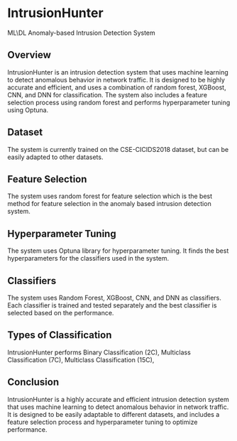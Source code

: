 # IntrusionHunter
ML\DL Anomaly-based Intrusion Detection System

## Overview
IntrusionHunter is an intrusion detection system that uses machine learning to detect anomalous behavior in network traffic. It is designed to be highly accurate and efficient, and uses a combination of random forest, XGBoost, CNN, and DNN for classification. The system also includes a feature selection process using random forest and performs hyperparameter tuning using Optuna.


## Dataset
The system is currently trained on the CSE-CICIDS2018 dataset, but can be easily adapted to other datasets.


## Feature Selection
The system uses random forest for feature selection which is the best method for feature selection in the anomaly based intrusion detection system.


## Hyperparameter Tuning
The system uses Optuna library for hyperparameter tuning. It finds the best hyperparameters for the classifiers used in the system.


## Classifiers
The system uses Random Forest, XGBoost, CNN, and DNN as classifiers. Each classifier is trained and tested separately and the best classifier is selected based on the performance.

## Types of Classification
IntrusionHunter performs Binary Classification (2C), Multiclass Classification (7C), Multiclass Classification (15C),

## Conclusion
IntrusionHunter is a highly accurate and efficient intrusion detection system that uses machine learning to detect anomalous behavior in network traffic. It is designed to be easily adaptable to different datasets, and includes a feature selection process and hyperparameter tuning to optimize performance.



